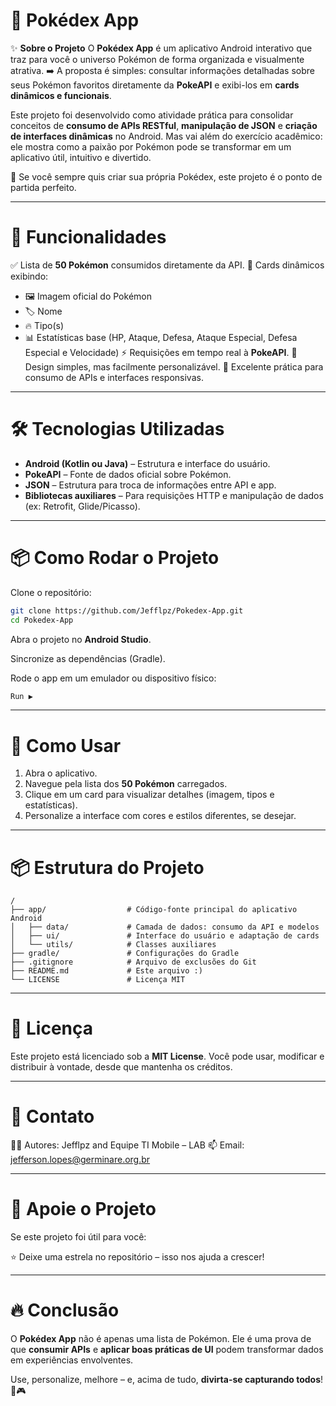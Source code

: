 # 📱 Pokédex App

✨ **Sobre o Projeto**
O **Pokédex App** é um aplicativo Android interativo que traz para você o universo Pokémon de forma organizada e visualmente atrativa.
➡️ A proposta é simples: consultar informações detalhadas sobre seus Pokémon favoritos diretamente da **PokeAPI** e exibi-los em **cards dinâmicos e funcionais**.

Este projeto foi desenvolvido como atividade prática para consolidar conceitos de **consumo de APIs RESTful**, **manipulação de JSON** e **criação de interfaces dinâmicas** no Android.
Mas vai além do exercício acadêmico: ele mostra como a paixão por Pokémon pode se transformar em um aplicativo útil, intuitivo e divertido.

📌 Se você sempre quis criar sua própria Pokédex, este projeto é o ponto de partida perfeito.

---

# 🚀 Funcionalidades

✅ Lista de **50 Pokémon** consumidos diretamente da API.
🎴 Cards dinâmicos exibindo:

* 🖼️ Imagem oficial do Pokémon
* 🏷️ Nome
* 🔥 Tipo(s)
* 📊 Estatísticas base (HP, Ataque, Defesa, Ataque Especial, Defesa Especial e Velocidade)
  ⚡ Requisições em tempo real à **PokeAPI**.
  🎨 Design simples, mas facilmente personalizável.
  📖 Excelente prática para consumo de APIs e interfaces responsivas.

---

# 🛠️ Tecnologias Utilizadas

* **Android (Kotlin ou Java)** – Estrutura e interface do usuário.
* **PokeAPI** – Fonte de dados oficial sobre Pokémon.
* **JSON** – Estrutura para troca de informações entre API e app.
* **Bibliotecas auxiliares** – Para requisições HTTP e manipulação de dados (ex: Retrofit, Glide/Picasso).

---

# 📦 Como Rodar o Projeto

Clone o repositório:

```bash
git clone https://github.com/Jefflpz/Pokedex-App.git
cd Pokedex-App
```

Abra o projeto no **Android Studio**.

Sincronize as dependências (Gradle).

Rode o app em um emulador ou dispositivo físico:

```bash
Run ▶
```

---

# 👀 Como Usar

1. Abra o aplicativo.
2. Navegue pela lista dos **50 Pokémon** carregados.
3. Clique em um card para visualizar detalhes (imagem, tipos e estatísticas).
4. Personalize a interface com cores e estilos diferentes, se desejar.

---

# 📦 Estrutura do Projeto

```
/
├── app/                  # Código-fonte principal do aplicativo Android
│   ├── data/             # Camada de dados: consumo da API e modelos
│   ├── ui/               # Interface do usuário e adaptação de cards
│   └── utils/            # Classes auxiliares
├── gradle/               # Configurações do Gradle
├── .gitignore            # Arquivo de exclusões do Git
├── README.md             # Este arquivo :)
└── LICENSE               # Licença MIT
```

---

# 📜 Licença

Este projeto está licenciado sob a **MIT License**. Você pode usar, modificar e distribuir à vontade, desde que mantenha os créditos.

---

# 💌 Contato

👨‍💻 Autores: Jefflpz and Equipe TI Mobile – LAB
📫 Email: [jefferson.lopes@germinare.org.br](mailto:jefferson.lopes@germinare.org.br)

---

# 🌟 Apoie o Projeto

Se este projeto foi útil para você:

⭐ Deixe uma estrela no repositório – isso nos ajuda a crescer!

---

# 🔥 Conclusão

O **Pokédex App** não é apenas uma lista de Pokémon.
Ele é uma prova de que **consumir APIs** e **aplicar boas práticas de UI** podem transformar dados em experiências envolventes.

Use, personalize, melhore – e, acima de tudo, **divirta-se capturando todos**! 🚀🎮
